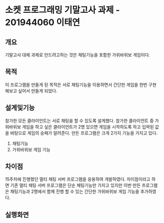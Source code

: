 # 소켓 프로그래밍 기말고사 과제 - 201944060 이태연

## 개요
기말고사 대체 과제로 만드려고하는 것은 채팅기능을 포함한 가위바위보 게임이다.

## 목적
이 프로그램을 만들게 된 목적은 서로 채팅기능을 이용하면서 간단한 게임을 한번 구현해보고 싶어서 만들게 되었다.

## 설계및기능
참가한 모든 클라이언트는 서로 채팅을 할 수 있도록 설계했다.
참가한 클라이언트 중 가위바위보 게임을 하고 싶은 클라이언트가 2명 있으면 게임을 시작하도록 하고 입력된 값을 바탕으로 게임의 승패가 알려준다.
만든 프로그램은 크게 2가지 기능을 가지고 있다.
1. 채팅기능
2. 가위바위보 게임 기능

## 차이점
15주차에 진행했던 멀티 채팅 서버 프로그램을 응용하여 개발하였다.
차이점이라고 하면 기존 멀티 채팅 서버 프로그램은 단순 채팅기능만 가지고 있지만 이번 만든 프로그램은 채팅기능과 2명에서 함께 진행 할 수 있는 간단한 가위바위보 게임 기능을 추가하였다.

## 실행화면
